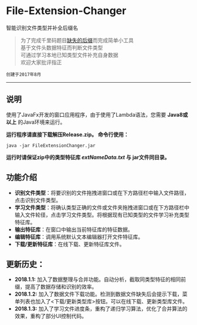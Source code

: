 # File-Extension-Changer
智能识别文件类型并补全后缀名

> 为了完成千里码题目[缺失的后缀](http://www.qlcoder.com/task/7593)而完成简单小工具  
> 基于文件头数据特征而判断文件类型  
> 可通过学习本地已知类型文件补充自身数据  
> 欢迎大家批评指正

`创建于2017年8月`  

---

## 说明
使用了JavaFx开发的窗口应用程序，由于使用了Lambda语法，您需要 **Java8或以上** 的Java环境来运行。  

**运行程序请直接下载解压Release.zip。 命令行使用：**  

```
java -jar FileExtensionChanger.jar
```
**运行时请保证zip中的类型特征库 *extNameData.txt* 与 jar文件同目录。**

## 功能介绍
* **识别文件类型**：将要识别的文件拖拽进窗口或在下方路径栏中输入文件路径，点击识别文件类型。  
* **学习文件类型**：将确认类型正确的文件或文件夹拖拽进窗口或在下方路径栏中输入文件轮径，点击学习文件类型。将根据现有已知类型的文件学习补充类型特征库。 
* **输出特征库**：在窗口中输出当前特征库的特征数据。 
* **编辑特征库**：调用系统默认文本编辑器打开文件特征库。 
* **下载/更新特征库**：在线下载、更新特征库文件。  

## 更新历史：  
* **2018.1.1:** 加入了数据整理与合并功能。自动分析，截取同类型特征的相同前缀，提高了数据存储和识别的效率。  
* **2018.1.2:** 加入了数据文件下载功能。检测到数据文件缺失后会提示下载，菜单列表也加入了<下载/更新类型库>按钮。可以在线下载、更新类型库文件。  
* **2018.1.3:** 加入了学习文件进度条，重构了递归学习算法，优化了合并算法的效果，重构了部分UI控制代码。
